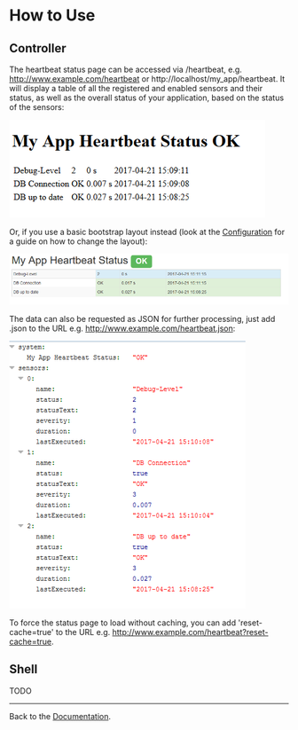 How to Use
==========

Controller
----------

The heartbeat status page can be accessed via /heartbeat, e.g. http://www.example.com/heartbeat or http://localhost/my_app/heartbeat.
It will display a table of all the registered and enabled sensors and their status, as well as the overall status of your application, based on the status of the sensors:

![Heartbeat](images/Heartbeat.png)

Or, if you use a basic bootstrap layout instead (look at the [Configuration](Configuration.md) for a guide on how to change the layout):

![Heartbeat_Bootstrap](images/Heartbeat_Bootstrap.png)

The data can also be requested as JSON for further processing, just add .json to the URL e.g. http://www.example.com/heartbeat.json:

![Heartbeat_JSON](images/Heartbeat_JSON.png)

To force the status page to load without caching, you can add 'reset-cache=true' to the URL e.g. http://www.example.com/heartbeat?reset-cache=true.

Shell
-----

TODO

---

Back to the [Documentation](Home.md).
